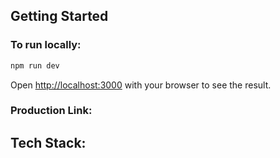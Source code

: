 ## Getting Started

### To run locally:

```bash
npm run dev
```

Open [http://localhost:3000](http://localhost:3000) with your browser to see the result.

### Production Link:

## Tech Stack:
